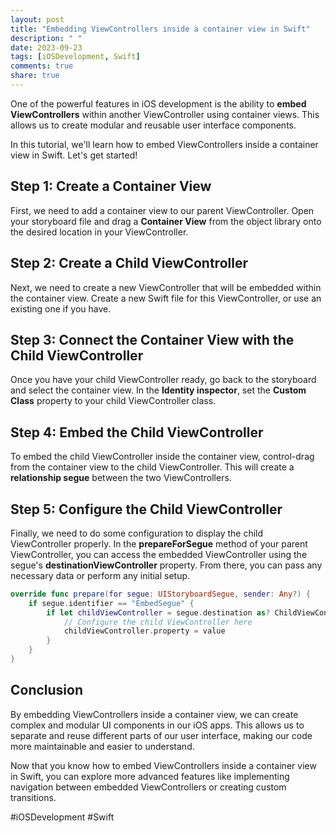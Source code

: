 ```yaml
---
layout: post
title: "Embedding ViewControllers inside a container view in Swift"
description: " "
date: 2023-09-23
tags: [iOSDevelopment, Swift]
comments: true
share: true
---
```


One of the powerful features in iOS development is the ability to **embed ViewControllers** within another ViewController using container views. This allows us to create modular and reusable user interface components.

In this tutorial, we'll learn how to embed ViewControllers inside a container view in Swift. Let's get started!

## Step 1: Create a Container View

First, we need to add a container view to our parent ViewController. Open your storyboard file and drag a **Container View** from the object library onto the desired location in your ViewController.

## Step 2: Create a Child ViewController

Next, we need to create a new ViewController that will be embedded within the container view. Create a new Swift file for this ViewController, or use an existing one if you have.

## Step 3: Connect the Container View with the Child ViewController

Once you have your child ViewController ready, go back to the storyboard and select the container view. In the **Identity inspector**, set the **Custom Class** property to your child ViewController class.

## Step 4: Embed the Child ViewController

To embed the child ViewController inside the container view, control-drag from the container view to the child ViewController. This will create a **relationship segue** between the two ViewControllers.

## Step 5: Configure the Child ViewController

Finally, we need to do some configuration to display the child ViewController properly. In the **prepareForSegue** method of your parent ViewController, you can access the embedded ViewController using the segue's **destinationViewController** property. From there, you can pass any necessary data or perform any initial setup.

```swift
override func prepare(for segue: UIStoryboardSegue, sender: Any?) {
    if segue.identifier == "EmbedSegue" {
        if let childViewController = segue.destination as? ChildViewController {
            // Configure the child ViewController here
            childViewController.property = value
        }
    }
}
```

## Conclusion

By embedding ViewControllers inside a container view, we can create complex and modular UI components in our iOS apps. This allows us to separate and reuse different parts of our user interface, making our code more maintainable and easier to understand.

Now that you know how to embed ViewControllers inside a container view in Swift, you can explore more advanced features like implementing navigation between embedded ViewControllers or creating custom transitions.

#iOSDevelopment #Swift